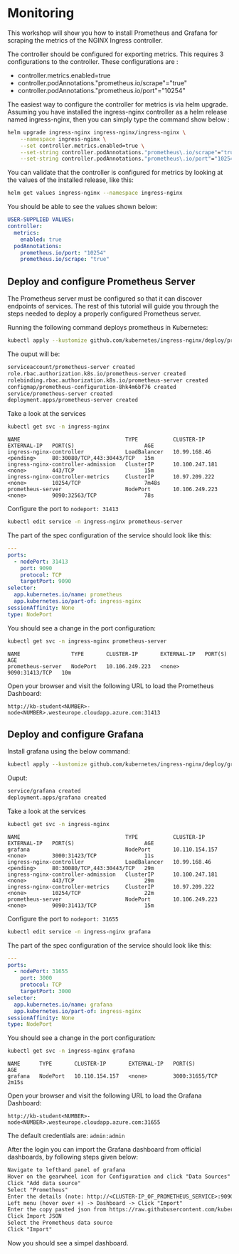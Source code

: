 # Monitoring

This workshop will show you how to install Prometheus and Grafana for scraping the metrics of the NGINX Ingress controller.

The controller should be configured for exporting metrics. This requires 3 configurations to the controller. These configurations are :

- controller.metrics.enabled=true
- controller.podAnnotations."prometheus.io/scrape"="true"
- controller.podAnnotations."prometheus.io/port"="10254"

The easiest way to configure the controller for metrics is via helm upgrade. Assuming you have installed the ingress-nginx controller as a helm release named ingress-nginx, then you can simply type the command show below :

```bash
helm upgrade ingress-nginx ingress-nginx/ingress-nginx \
    --namespace ingress-nginx \
    --set controller.metrics.enabled=true \
    --set-string controller.podAnnotations."prometheus\.io/scrape"="true" \
    --set-string controller.podAnnotations."prometheus\.io/port"="10254"
````

You can validate that the controller is configured for metrics by looking at the values of the installed release, like this:

```bash
helm get values ingress-nginx --namespace ingress-nginx
````

You should be able to see the values shown below:

```yaml
USER-SUPPLIED VALUES:
controller:
  metrics:
    enabled: true
  podAnnotations:
    prometheus.io/port: "10254"
    prometheus.io/scrape: "true"
````

## Deploy and configure Prometheus Server

The Prometheus server must be configured so that it can discover endpoints of services.
The rest of this tutorial will guide you through the steps needed to deploy a properly configured Prometheus server.

Running the following command deploys prometheus in Kubernetes:

```bash
kubectl apply --kustomize github.com/kubernetes/ingress-nginx/deploy/prometheus/
````

The ouput will be:

```bash
serviceaccount/prometheus-server created
role.rbac.authorization.k8s.io/prometheus-server created
rolebinding.rbac.authorization.k8s.io/prometheus-server created
configmap/prometheus-configuration-8hk4m6bf76 created
service/prometheus-server created
deployment.apps/prometheus-server created
````

Take a look at the services

```bash
kubectl get svc -n ingress-nginx
````

```log
NAME                                 TYPE           CLUSTER-IP       EXTERNAL-IP   PORT(S)                      AGE
ingress-nginx-controller             LoadBalancer   10.99.168.46     <pending>     80:30080/TCP,443:30443/TCP   15m
ingress-nginx-controller-admission   ClusterIP      10.100.247.181   <none>        443/TCP                      15m
ingress-nginx-controller-metrics     ClusterIP      10.97.209.222    <none>        10254/TCP                    7m48s
prometheus-server                    NodePort       10.106.249.223   <none>        9090:32563/TCP               78s
```

Configure the port to `nodeport: 31413`

```bash
kubectl edit service -n ingress-nginx prometheus-server
````

The part of the spec configuration of the service should look like this:

```yaml
---
ports:
  - nodePort: 31413
    port: 9090
    protocol: TCP
    targetPort: 9090
selector:
  app.kubernetes.io/name: prometheus
  app.kubernetes.io/part-of: ingress-nginx
sessionAffinity: None
type: NodePort
````

You should see a change in the port configuration:

```bash
kubectl get svc -n ingress-nginx prometheus-server
````

```log
NAME                TYPE       CLUSTER-IP       EXTERNAL-IP   PORT(S)          AGE
prometheus-server   NodePort   10.106.249.223   <none>        9090:31413/TCP   10m
````

Open your browser and visit the following URL to load the Prometheus Dashboard: 

```
http://kb-student<NUMBER>-node<NUMBER>.westeurope.cloudapp.azure.com:31413
```

## Deploy and configure Grafana

Install grafana using the below command:

```bash
kubectl apply --kustomize github.com/kubernetes/ingress-nginx/deploy/grafana/
````

Ouput:

```bash
service/grafana created
deployment.apps/grafana created
```

Take a look at the services

```bash
kubectl get svc -n ingress-nginx
````

```log
NAME                                 TYPE           CLUSTER-IP       EXTERNAL-IP   PORT(S)                      AGE
grafana                              NodePort       10.110.154.157   <none>        3000:31423/TCP               11s
ingress-nginx-controller             LoadBalancer   10.99.168.46     <pending>     80:30080/TCP,443:30443/TCP   29m
ingress-nginx-controller-admission   ClusterIP      10.100.247.181   <none>        443/TCP                      29m
ingress-nginx-controller-metrics     ClusterIP      10.97.209.222    <none>        10254/TCP                    22m
prometheus-server                    NodePort       10.106.249.223   <none>        9090:31413/TCP               15m
```

Configure the port to `nodeport: 31655`

```bash
kubectl edit service -n ingress-nginx grafana
```

The part of the spec configuration of the service should look like this:

```yaml
---
ports:
  - nodePort: 31655
    port: 3000
    protocol: TCP
    targetPort: 3000
selector:
  app.kubernetes.io/name: grafana
  app.kubernetes.io/part-of: ingress-nginx
sessionAffinity: None
type: NodePort
```

You should see a change in the port configuration:

```bash
kubectl get svc -n ingress-nginx grafana
```

```log
NAME      TYPE       CLUSTER-IP       EXTERNAL-IP   PORT(S)          AGE
grafana   NodePort   10.110.154.157   <none>        3000:31655/TCP   2m15s
```

Open your browser and visit the following URL to load the Grafana Dashboard: 

```
http://kb-student<NUMBER>-node<NUMBER>.westeurope.cloudapp.azure.com:31655
```

The default credentials are: `admin:admin`

After the login you can import the Grafana dashboard from official dashboards, by following steps given below:

```txt
Navigate to lefthand panel of grafana
Hover on the gearwheel icon for Configuration and click "Data Sources"
Click "Add data source"
Select "Prometheus"
Enter the details (note: http://<CLUSTER-IP_OF_PROMETHEUS_SERVICE>:9090)
Left menu (hover over +) -> Dashboard -> Click "Import"
Enter the copy pasted json from https://raw.githubusercontent.com/kubernetes/ingress-nginx/main/deploy/grafana/dashboards/nginx.json
Click Import JSON
Select the Prometheus data source
Click "Import"
````

Now you should see a simpel dashboard.
